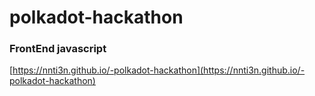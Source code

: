 # polkadot-hackathon

### FrontEnd javascript

[https://nnti3n.github.io/-polkadot-hackathon](https://nnti3n.github.io/-polkadot-hackathon)